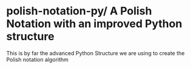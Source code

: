 # polish-notation-py/ A Polish Notation with an improved Python structure
This is by far the advanced Python Structure we are using to create the Polish notation algorithm
